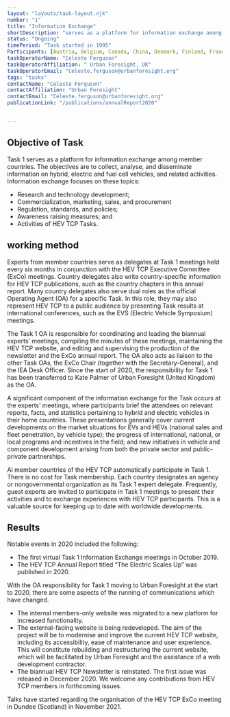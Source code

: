 ```yaml
---
layout: "layouts/task-layout.njk"
number: "1"
title: "Information Exchange"
shortDescription: "serves as a platform for information exchange among member countries"
status: "Ongoing"
timePeriod: "Task started in 1995"
Participants: [Austria, Belgium, Canada, China, Denmark, Finland, France, Germany, Ireland, Italy, Norway, Republic of Korea, Spain, Sweden, Switzerland, The Netherlands, Turkey, United Kingdom, United States]
taskOperatorName: "Celeste Ferguson"
taskOperatorAffiliation: " Urban Foresight, UK"
taskOperatorEmail: "Celeste.ferguson@urbanforesight.org"
tags: "tasks"
contactName: "Celeste Ferguson"
contactAffiliation: "Urban Foresight"
contactEmail: "Celeste.ferguson@urbanforesight.org"
publicationLink: "/publications/annualReport2020"


---
```


## Objective of Task
Task 1 serves as a platform for information exchange among member countries. The objectives are to collect, analyse, and disseminate information on hybrid, electric and fuel cell vehicles, and related activities.  
Information exchange focuses on these topics: 
- Research and technology development; 
- Commercialization, marketing, sales, and procurement
- Regulation, standards, and policies; 
- Awareness raising measures; and 
- Activities of HEV TCP Tasks. 

## working method
Experts from member countries serve as delegates at Task 1 meetings held every six months in conjunction with the HEV TCP Executive Committee (ExCo) meetings. Country delegates also write country-specific information for HEV TCP publications, such as the country chapters in this annual report. Many country delegates also serve dual roles as the official Operating Agent (OA) for a specific Task. In this role, they may also represent HEV TCP to a public audience by presenting Task results at international conferences, such as the EVS (Electric Vehicle Symposium) meetings.  

The Task 1 OA is responsible for coordinating and leading the biannual experts’ meetings, compiling the minutes of these meetings, maintaining the HEV TCP website, and editing and supervising the production of the newsletter and the ExCo annual report. The OA also acts as liaison to the other Task OAs, the ExCo Chair (together with the Secretary-General), and the IEA Desk Officer. Since the start of 2020, the responsibility for Task 1 has been transferred to Kate Palmer of Urban Foresight (United Kingdom) as the OA.  

A significant component of the information exchange for the Task occurs at the experts’ meetings, where participants brief the attendees on relevant reports, facts, and statistics pertaining to hybrid and electric vehicles in their home countries. These presentations generally cover current developments on the market situations for EVs and HEVs (national sales and fleet penetration, by vehicle type); the progress of international, national, or local programs and incentives in the field; and new initiatives in vehicle and component development arising from both the private sector and public-private partnerships.  

Al member countries of the HEV TCP automatically participate in Task 1. There is no cost for Task membership. Each country designates an agency or nongovernmental organization as its Task 1 expert delegate. Frequently, guest experts are invited to participate in Task 1 meetings to present their activities and to exchange experiences with HEV TCP participants. This is a valuable source for keeping up to date with worldwide developments.         

## Results
Notable events in 2020 included the following: 
- The first virtual Task 1 Information Exchange meetings in October 2019. 
- The HEV TCP Annual Report titled “The Electric Scales Up” was published in 2020.  

With the OA responsibility for Task 1 moving to Urban Foresight at the start to 2020, there are some aspects of the running of communications which have changed. 
- The internal members-only website was migrated to a new platform for increased functionality. 
- The external-facing website is being redeveloped. The aim of the project will be to modernise and improve the current HEV TCP website, including its accessibility, ease of maintenance and user experience. This will constitute rebuilding and restructuring the current website, which will be facilitated by Urban Foresight and the assistance of a web development contractor. 
- The biannual HEV TCP Newsletter is reinstated. The first issue was released in December 2020. We welcome any contributions from HEV TCP members in forthcoming issues.  

Talks have started regarding the organisation of the HEV TCP ExCo meeting in Dundee (Scotland) in November 2021. 